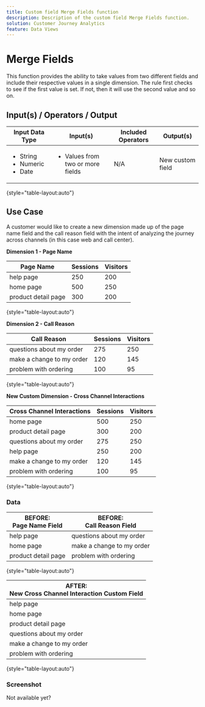 ```yaml
---
title: Custom field Merge Fields function
description: Description of the custom field Merge Fields function.
solution: Customer Journey Analytics
feature: Data Views
---
```


# Merge Fields

This function provides the ability to take values from two different fields and include their respective values in a single dimension. The rule first checks to see if the first value is set. If not, then it will use the second value and so on.

## Input(s) / Operators / Output

| Input Data Type | Input(s) | Included Operators | Output(s) |
|---|---|---|---|
| <ul><li>String</li><li>Numeric</li><li>Date</li></ul> | <ul><li>Values from two or more fields</li></ul> | <p>N/A</p> | <p>New custom field</p> |

{style="table-layout:auto"}

## Use Case

A customer would like to create a new dimension made up of the page name field and the call reason field with the intent of analyzing the journey across channels (in this case web and call center).

**Dimension 1 - Page Name**

| Page Name | Sessions | Visitors |
|---|---|---|
| help page | 250 | 200 |
| home page | 500 | 250 |
| product detail page | 300 | 200 |

{style="table-layout:auto"}

**Dimension 2 - Call Reason**

| Call Reason | Sessions | Visitors |
|---|---|---|
| questions about my order | 275 | 250 |
| make a change to my order | 120 | 145 |
| problem with ordering | 100 | 95 |

{style="table-layout:auto"}

**New Custom Dimension - Cross Channel Interactions**

| Cross Channel Interactions | Sessions | Visitors |
|---|---|-----|
| home page | 500 | 250 |
| product detail page | 300 | 200 |
| questions about my order | 275 | 250 |
| help page | 250 | 200 |
| make a change to my order | 120 | 145 |
| problem with ordering | 100 | 95 |

{style="table-layout:auto"}

### Data

| BEFORE:<br/>Page Name Field | BEFORE:<br/>Call Reason Field
|----|----|
| help page | questions about my order |
| home page | make a change to my order |
| product detail page | problem with ordering |

{style="table-layout:auto"}

| AFTER:<br/>New Cross Channel Interaction Custom Field |
|---|
| help page |
| home page |
| product detail page |
| questions about my order |
| make a change to my order |
| problem with ordering |

{style="table-layout:auto"}


### Screenshot

Not available yet?
